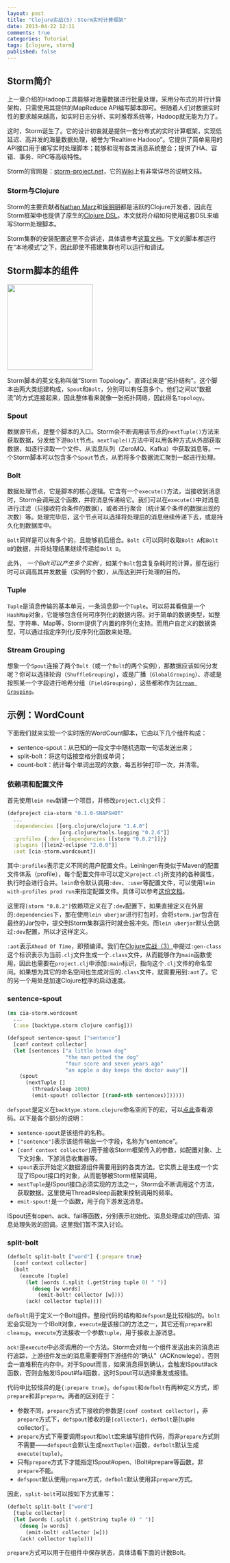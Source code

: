 ```yaml
---
layout: post
title: "Clojure实战(5)：Storm实时计算框架"
date: 2013-04-22 12:11
comments: true
categories: Tutorial
tags: [clojure, storm]
published: false
---
```


Storm简介
---------

上一章介绍的Hadoop工具能够对海量数据进行批量处理，采用分布式的并行计算架构，只需使用其提供的MapReduce API编写脚本即可。但随着人们对数据实时性的要求越来越高，如实时日志分析、实时推荐系统等，Hadoop就无能为力了。

这时，Storm诞生了。它的设计初衷就是提供一套分布式的实时计算框架，实现低延迟、高并发的海量数据处理，被誉为“Realtime Hadoop”。它提供了简单易用的API接口用于编写实时处理脚本；能够和现有各类消息系统整合；提供了HA、容错、事务、RPC等高级特性。

Storm的官网是：[storm-project.net](http://storm-project.net/)，它的[Wiki](https://github.com/nathanmarz/storm/wiki)上有非常详尽的说明文档。

### Storm与Clojure

Storm的主要贡献者[Nathan Marz](https://github.com/nathanmarz)和[徐明明](https://github.com/xumingming)都是活跃的Clojure开发者，因此在Storm框架中也提供了原生的[Clojure DSL](https://github.com/nathanmarz/storm/wiki/Clojure-DSL)。本文就将介绍如何使用这套DSL来编写Storm处理脚本。

Storm集群的安装配置这里不会讲述，具体请参考[这篇文档](https://github.com/nathanmarz/storm/wiki/Setting-up-a-Storm-cluster)。下文的脚本都运行在“本地模式”之下，因此即使不搭建集群也可以运行和调试。

<!-- more -->

Storm脚本的组件
---------------

<img src="http://storm-project.net/images/topology.png" height="200">

Storm脚本的英文名称叫做“Storm Topology”，直译过来是“拓扑结构”。这个脚本由两大类组建构成，`Spout`和`Bolt`，分别可以有任意多个。他们之间以“数据流”的方式连接起来，因此整体看来就像一张拓扑网络，因此得名`Topology`。

### Spout

数据源节点，是整个脚本的入口。Storm会不断调用该节点的`nextTuple()`方法来获取数据，分发给下游`Bolt`节点。`nextTuple()`方法中可以用各种方式从外部获取数据，如逐行读取一个文件、从消息队列（ZeroMQ、Kafka）中获取消息等。一个Storm脚本可以包含多个`Spout`节点，从而将多个数据流汇聚到一起进行处理。

### Bolt

数据处理节点，它是脚本的核心逻辑。它含有一个`execute()`方法，当接收到消息时，Storm会调用这个函数，并将消息传递给它。我们可以在`execute()`中对消息进行过滤（只接收符合条件的数据），或者进行聚合（统计某个条件的数据出现的次数）等。处理完毕后，这个节点可以选择将处理后的消息继续传递下去，或是持久化到数据库中。

`Bolt`同样是可以有多个的，且能够前后组合。`Bolt C`可以同时收取`Bolt A`和`Bolt B`的数据，并将处理结果继续传递给`Bolt D`。

此外， *一个Bolt可以产生多个实例* ，如某个`Bolt`包含复杂耗时的计算，那在运行时可以调高其并发数量（实例的个数），从而达到并行处理的目的。

### Tuple

`Tuple`是消息传输的基本单元，一条消息即一个`Tuple`。可以将其看做是一个`HashMap`对象，它能够包含任何可序列化的数据内容。对于简单的数据类型，如整型、字符串、Map等，Storm提供了内置的序列化支持。而用户自定义的数据类型，可以通过指定序列化/反序列化函数来处理。

### Stream Grouping

想象一个`Spout`连接了两个`Bolt`（或一个`Bolt`的两个实例），那数据应该如何分发呢？你可以选择轮询（`ShuffleGrouping`），或是广播（`GlobalGrouping`）、亦或是按照某一个字段进行哈希分组（`FieldGrouping`），这些都称作为[`Stream Grouping`](https://github.com/nathanmarz/storm/wiki/Concepts#stream-groupings)。

## 示例：WordCount

下面我们就来实现一个实时版的WordCount脚本，它由以下几个组件构成：

* sentence-spout：从已知的一段文字中随机选取一句话发送出来；
* split-bolt：将这句话按空格分割成单词；
* count-bolt：统计每个单词出现的次数，每五秒钟打印一次，并清零。

### 依赖项和配置文件

首先使用`lein new`新建一个项目，并修改`project.clj`文件：

```clojure
(defproject cia-storm "0.1.0-SNAPSHOT"
  ...
  :dependencies [[org.clojure/clojure "1.4.0"]
                 [org.clojure/tools.logging "0.2.6"]]
  :profiles {:dev {:dependencies [[storm "0.8.2"]]}}
  :plugins [[lein2-eclipse "2.0.0"]]
  :aot [cia-storm.wordcount])
```

其中`:profiles`表示定义不同的用户配置文件。Leiningen有类似于Maven的配置文件体系（profile），每个配置文件中可以定义`project.clj`所支持的各种属性，执行时会进行合并。`lein`命令默认调用`:dev`、`:user`等配置文件，可以使用`lein with-profiles prod run`来指定配置文件。具体可以参考[这份文档](https://github.com/technomancy/leiningen/blob/master/doc/PROFILES.md)。

这里将`[storm "0.8.2"]`依赖项定义在了`:dev`配置下，如果直接定义在外层的`:dependencies`下，那在使用`lein uberjar`进行打包时，会将`storm.jar`包含在最终的Jar包中，提交到Storm集群运行时就会报冲突。而`lein uberjar`默认会跳过`:dev`配置，所以才这样定义。

`:aot`表示`Ahead Of Time`，即预编译。我们在[Clojure实战（3）](http://shzhangji.com/blog/2012/12/16/cia-noir-3/)中提过`:gen-class`这个标识表示为当前`.clj`文件生成一个`.class`文件，从而能够作为`main`函数使用，因此也需要在`project.clj`中添加`:main`标识，指向这个`.clj`文件的命名空间。如果想为其它的命名空间也生成对应的`.class`文件，就需要用到`:aot`了。它的另一个用处是加速Clojure程序的启动速度。

### sentence-spout

```clojure
(ns cia-storm.wordcount
  ...
  (:use [backtype.storm clojure config]))

(defspout sentence-spout ["sentence"]
  [conf context collector]
  (let [sentences ["a little brown dog"
                   "the man petted the dog"
                   "four score and seven years ago"
                   "an apple a day keeps the doctor away"]]
    (spout
      (nextTuple []
        (Thread/sleep 1000)
        (emit-spout! collector [(rand-nth sentences)])))))
```

`defspout`是定义在`backtype.storm.clojure`命名空间下的宏，可以[点此](https://github.com/nathanmarz/storm/blob/master/storm-core/src/clj/backtype/storm/clojure.clj#L93)查看源码。以下是各个部分的说明：

* `sentence-spout`是该组件的名称。
* `["sentence"]`表示该组件输出一个字段，名称为“sentence”。
* `[conf context collector]`用于接收Storm框架传入的参数，如配置对象、上下文对象、下游消息收集器等。
* `spout`表示开始定义数据源组件需要用到的各类方法。它实质上是生成一个实现了ISpout接口的对象，从而能够被Storm框架调用。
* `nextTuple`是ISpout接口必须实现的方法之一，Storm会不断调用这个方法，获取数据。这里使用Thread#sleep函数来控制调用的频率。
* `emit-spout!`是一个函数，用于向下游发送消息。

ISpout还有open、ack、fail等函数，分别表示初始化、消息处理成功的回调、消息处理失败的回调。这里我们暂不深入讨论。

### split-bolt

```clojure
(defbolt split-bolt ["word"] {:prepare true}
  [conf context collector]
  (bolt
    (execute [tuple]
      (let [words (.split (.getString tuple 0) " ")]
        (doseq [w words]
          (emit-bolt! collector [w])))
      (ack! collector tuple))))
```

`defbolt`用于定义一个Bolt组件。整段代码的结构和`defspout`是比较相似的。`bolt`宏会实现为一个IBolt对象，`execute`是该接口的方法之一，其它还有`prepare`和`cleanup`。`execute`方法接收一个参数`tuple`，用于接收上游消息。

`ack!`是`execute`中必须调用的一个方法。Storm会对每一个组件发送出来的消息进行追踪，上游组件发出的消息需要得到下游组件的“确认”（ACKnowlege），否则会一直堆积在内存中。对于Spout而言，如果消息得到确认，会触发ISpout#ack函数，否则会触发ISpout#fail函数，这时Spout可以选择重发或报错。

代码中比较怪异的是`{:prepare true}`。`defspout`和`defbolt`有两种定义方式，即`prepare`和非`prepare`。两者的区别在于：

* 参数不同，`prepare`方式下接收的参数是`[conf context collector]`，非`prepare`方式下，`defspout`接收的是`[collector]`，`defbolt`是[tuple collector]`。
* `prepare`方式下需要调用`spout`和`bolt`宏来编写组件代码，而非`prepare`方式则不需要——`defspout`会默认生成`nextTuple()`函数，`defbolt`默认生成`execute(tuple)`。
* 只有`prepare`方式下才能指定ISpout#open、IBolt#prepare等函数，非`prepare`不能。
* `defspout`默认使用`prepare`方式，`defbolt`默认使用非`prepare`方式。

因此，`split-bolt`可以按如下方式重写：

```clojure
(defbolt split-bolt ["word"]
  [tuple collector]
  (let [words (.split (.getString tuple 0) " ")]
    (doseq [w words]
      (emit-bolt! collector [w]))
    (ack! collector tuple)))
```

`prepare`方式可以用于在组件中保存状态，具体请看下面的计数Bolt。
